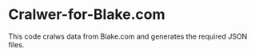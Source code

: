 # Cralwer-for-Blake.com
This code cralws data from Blake.com and generates the required JSON files.
